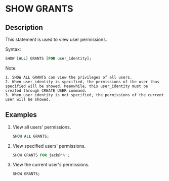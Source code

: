# SHOW GRANTS

## Description

This statement is used to view user permissions.

Syntax:

```sql
SHOW [ALL] GRANTS [FOR user_identity];
```

Note:

```plain text
1. SHOW ALL GRANTS can view the privileges of all users. 
2. When user_identity is specified, the permissions of the user thus specified will be showed. Meanwhile, this user_identity must be created through CREATE USER command. 
3. When user_identity is not specified, the permissions of the current user will be showed. 
```

## Examples

1. View all users' permissions.

    ```sql
    SHOW ALL GRANTS; 
    ```

2. View specified users' permissions.

    ```sql
    SHOW GRANTS FOR jack@'%';
    ```

3. View the current user's permissions.

    ```sql
    SHOW GRANTS;
    ```
